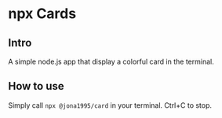 # npx Cards
## Intro

A simple node.js app that display a colorful card in the terminal.

## How to use

Simply call `npx @jona1995/card` in your terminal. Ctrl+C to stop.